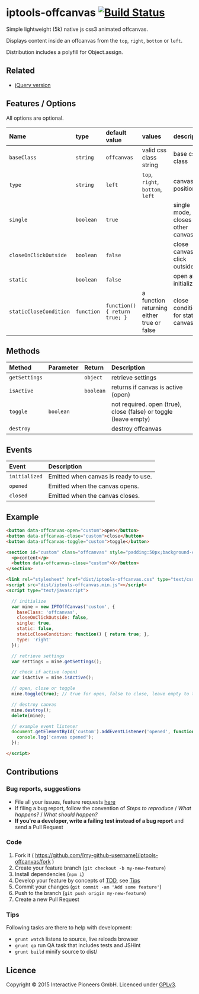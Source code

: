 # iptools-offcanvas [![Build Status](https://api.travis-ci.org/interactive-pioneers/iptools-offcanvas.svg)](https://travis-ci.org/interactive-pioneers/iptools-offcanvas)

Simple lightweight (5k) native js css3 animated offcanvas.

Displays content inside an offcanvas from the `top`, `right`, `bottom` or `left`.

Distribution includes a polyfill for Object.assign.

## Related

- [jQuery version](https://github.com/interactive-pioneers/iptools-jquery-offcanvas)

## Features / Options

All options are optional.

Name                   | type       | default value                 | values                                     | description
:----------------------|:-----------|:------------------------------|:-------------------------------------------|:-----------------------------------
`baseClass`            | `string`   | `offcanvas`                   | valid css class string                     | base css class
`type`                 | `string`   | `left`                        | `top`, `right`, `bottom`, `left`           | canvas position
`single`               | `boolean`  | `true`                        |                                            | single mode, closes all other canvases
`closeOnClickOutside`  | `boolean`  | `false`                       |                                            | close canvas on click outside
`static`               | `boolean`  | `false`                       |                                            | open after initialization
`staticCloseCondition` | `function` | `function() { return true; }` | a function returning either true or false  | close condition for static canvas

## Methods

Method        | Parameter | Return    | Description
:-------------|:----------|:----------|:-----------
`getSettings` |           | `object`  | retrieve settings
`isActive`    |           | `boolean` | returns if canvas is active (open)
`toggle`      | `boolean` |           | not required. open (true), close (false) or toggle (leave empty)
`destroy`     |           |           | destroy offcanvas

## Events

Event         | Description
:-------------|:-----------
`initialized` | Emitted when canvas is ready to use.
`opened`      | Emitted when the canvas opens.
`closed`      | Emitted when the canvas closes.

## Example

```html
<button data-offcanvas-open="custom">open</button>
<button data-offcanvas-close="custom">close</button>
<button data-offcanvas-toggle="custom">toggle</button>

<section id="custom" class="offcanvas" style="padding:50px;background-color:rgba(0,0,0,0.5);">
  <p>content</p>
  <button data-offcanvas-close="custom">X</button>
</section>

<link rel="stylesheet" href="dist/iptools-offcanvas.css" type="text/css">
<script src="dist/iptools-offcanvas.min.js"></script>
<script type="text/javascript">

  // initialize
  var mine = new IPTOffCanvas('custom', {
    baseClass: 'offcanvas',
    closeOnClickOutside: false,
    single: true,
    static: false,
    staticCloseCondition: function() { return true; },
    type: 'right'
  });

  // retrieve settings
  var settings = mine.getSettings();

  // check if active (open)
  var isActive = mine.isActive();

  // open, close or toggle
  mine.toggle(true); // true for open, false to close, leave empty to toggle

  // destroy canvas
  mine.destroy();
  delete(mine);

  // example event listener
  document.getElementById('custom').addEventListener('opened', function() {
    console.log('canvas opened');
  });

</script>
```

## Contributions

### Bug reports, suggestions

- File all your issues, feature requests [here](https://github.com/interactive-pioneers/iptools-offcanvas/issues)
- If filing a bug report, follow the convention of _Steps to reproduce_ / _What happens?_ / _What should happen?_
- __If you're a developer, write a failing test instead of a bug report__ and send a Pull Request

### Code

1. Fork it ( https://github.com/[my-github-username]/iptools-offcanvas/fork )
2. Create your feature branch (`git checkout -b my-new-feature`)
3. Install dependencies (`npm i`)
4. Develop your feature by concepts of [TDD](http://en.wikipedia.org/wiki/Test-driven_development), see [Tips](#tips)
5. Commit your changes (`git commit -am 'Add some feature'`)
6. Push to the branch (`git push origin my-new-feature`)
7. Create a new Pull Request

### Tips

Following tasks are there to help with development:

- `grunt watch` listens to source, live reloads browser
- `grunt qa` run QA task that includes tests and JSHint
- `grunt build` minify source to dist/

## Licence

Copyright © 2015 Interactive Pioneers GmbH. Licenced under [GPLv3](LICENSE).
